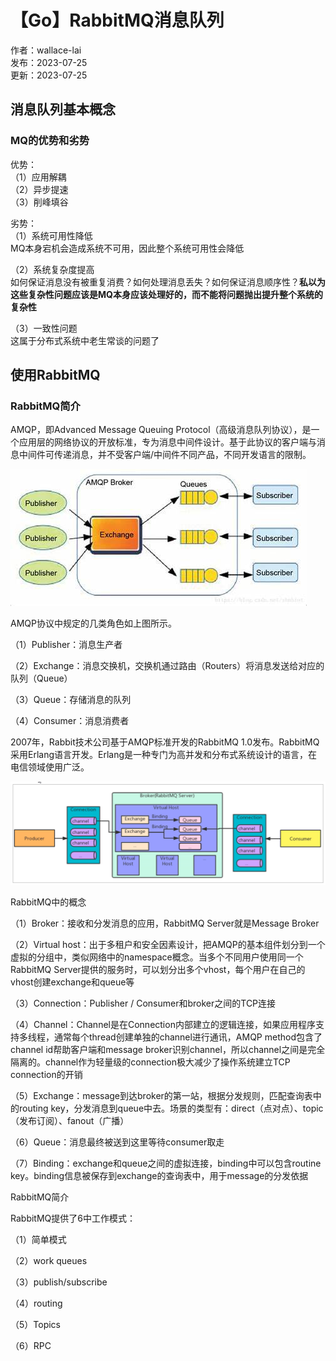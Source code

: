 # 【Go】RabbitMQ消息队列

作者：wallace-lai <br>
发布：2023-07-25 <br>
更新：2023-07-25 <br>

## 消息队列基本概念
### MQ的优势和劣势
优势：</br>
（1）应用解耦</br>
（2）异步提速</br>
（3）削峰填谷

劣势：</br>
（1）系统可用性降低</br>
MQ本身宕机会造成系统不可用，因此整个系统可用性会降低</br>

（2）系统复杂度提高</br>
如何保证消息没有被重复消费？如何处理消息丢失？如何保证消息顺序性？**私以为这些复杂性问题应该是MQ本身应该处理好的，而不能将问题抛出提升整个系统的复杂性**</br>

（3）一致性问题</br>
这属于分布式系统中老生常谈的问题了</br>


## 使用RabbitMQ
### RabbitMQ简介
AMQP，即Advanced Message Queuing Protocol（高级消息队列协议），是一个应用层的网络协议的开放标准，专为消息中间件设计。基于此协议的客户端与消息中间件可传递消息，并不受客户端/中间件不同产品，不同开发语言的限制。

![](../media/images/Language/amqp0.png)

AMQP协议中规定的几类角色如上图所示。

（1）Publisher：消息生产者

（2）Exchange：消息交换机，交换机通过路由（Routers）将消息发送给对应的队列（Queue）

（3）Queue：存储消息的队列

（4）Consumer：消息消费者

2007年，Rabbit技术公司基于AMQP标准开发的RabbitMQ 1.0发布。RabbitMQ采用Erlang语言开发。Erlang是一种专门为高并发和分布式系统设计的语言，在电信领域使用广泛。

![](../media/images/Language/amqp1.png)

RabbitMQ中的概念

（1）Broker：接收和分发消息的应用，RabbitMQ Server就是Message Broker

（2）Virtual host：出于多租户和安全因素设计，把AMQP的基本组件划分到一个虚拟的分组中，类似网络中的namespace概念。当多个不同用户使用同一个RabbitMQ Server提供的服务时，可以划分出多个vhost，每个用户在自己的vhost创建exchange和queue等

（3）Connection：Publisher / Consumer和broker之间的TCP连接

（4）Channel：Channel是在Connection内部建立的逻辑连接，如果应用程序支持多线程，通常每个thread创建单独的channel进行通讯，AMQP method包含了channel id帮助客户端和message broker识别channel，所以channel之间是完全隔离的。channel作为轻量级的connection极大减少了操作系统建立TCP connection的开销

（5）Exchange：message到达broker的第一站，根据分发规则，匹配查询表中的routing key，分发消息到queue中去。场景的类型有：direct（点对点）、topic（发布订阅）、fanout（广播）

（6）Queue：消息最终被送到这里等待consumer取走

（7）Binding：exchange和queue之间的虚拟连接，binding中可以包含routine key。binding信息被保存到exchange的查询表中，用于message的分发依据

RabbitMQ简介

RabbitMQ提供了6中工作模式：

（1）简单模式

（2）work queues

（3）publish/subscribe

（4）routing

（5）Topics

（6）RPC